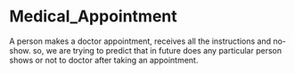# Medical_Appointment
A person makes a doctor appointment, receives all the instructions and no-show. so, we are trying to predict that in future does any particular person shows or not to doctor after taking an appointment.
